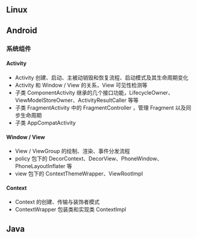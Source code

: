 
## Linux

## Android

### 系统组件

#### Activity

- Activity 创建、启动、主被动销毁和恢复流程、启动模式及其生命周期变化
- Activity 和 Window / View 的关系，View 可见性检测等
- 子类 ComponentActivity 继承的几个接口功能，LifecycleOwner、ViewModelStoreOwner、ActivityResultCaller 等等
- 子类 FragmentActivity 中的 FragmentController ，管理 Fragment 以及同步生命周期
- 子类 AppCompatActivity

#### Window / View

- View / ViewGroup 的绘制、渲染、事件分发流程
- policy 包下的 DecorContext、DecorView、PhoneWindow、PhoneLayoutInflater 等
- view 包下的 ContextThemeWrapper、ViewRootImpl

#### Context

- Context 的创建、传输与装饰者模式
- ContextWrapper 包装类和实现类 ContextImpl

## Java